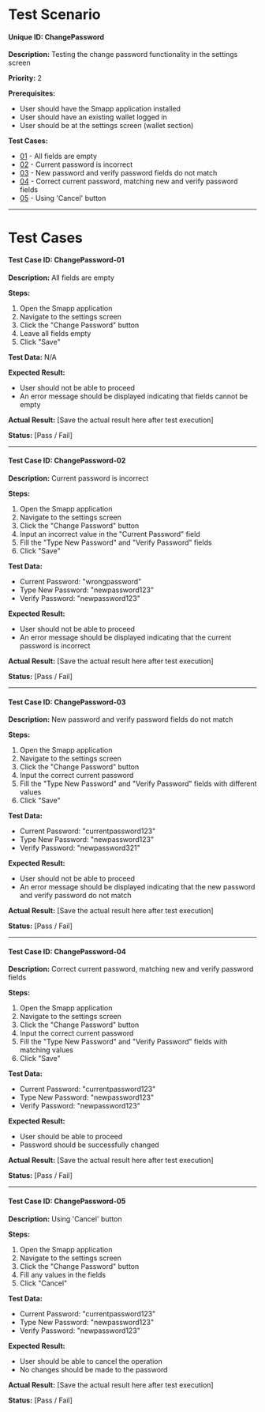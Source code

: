 # Test Scenario

#### Unique ID: ChangePassword

**Description:** Testing the change password functionality in the settings screen

**Priority:** 2

**Prerequisites:** 
- User should have the Smapp application installed
- User should have an existing wallet logged in
- User should be at the settings screen (wallet section)

**Test Cases:**
- [01](#test-case-id-changepassword-01) - All fields are empty
- [02](#test-case-id-changepassword-02) - Current password is incorrect
- [03](#test-case-id-changepassword-03) - New password and verify password fields do not match
- [04](#test-case-id-changepassword-04) - Correct current password, matching new and verify password fields
- [05](#test-case-id-changepassword-05) - Using 'Cancel' button

_____

# Test Cases

#### Test Case ID: ChangePassword-01

**Description:** All fields are empty

**Steps:**
1. Open the Smapp application
2. Navigate to the settings screen
3. Click the "Change Password" button
4. Leave all fields empty
5. Click "Save"

**Test Data:** N/A

**Expected Result:** 
- User should not be able to proceed
- An error message should be displayed indicating that fields cannot be empty

**Actual Result:** [Save the actual result here after test execution]

**Status:** [Pass / Fail]

---

#### Test Case ID: ChangePassword-02

**Description:** Current password is incorrect

**Steps:**
1. Open the Smapp application
2. Navigate to the settings screen
3. Click the "Change Password" button
4. Input an incorrect value in the "Current Password" field
5. Fill the "Type New Password" and "Verify Password" fields
6. Click "Save"

**Test Data:** 
- Current Password: "wrongpassword"
- Type New Password: "newpassword123"
- Verify Password: "newpassword123"

**Expected Result:** 
- User should not be able to proceed
- An error message should be displayed indicating that the current password is incorrect

**Actual Result:** [Save the actual result here after test execution]

**Status:** [Pass / Fail]

---

#### Test Case ID: ChangePassword-03

**Description:** New password and verify password fields do not match

**Steps:**
1. Open the Smapp application
2. Navigate to the settings screen
3. Click the "Change Password" button
4. Input the correct current password
5. Fill the "Type New Password" and "Verify Password" fields with different values
6. Click "Save"

**Test Data:** 
- Current Password: "currentpassword123"
- Type New Password: "newpassword123"
- Verify Password: "newpassword321"

**Expected Result:** 
- User should not be able to proceed
- An error message should be displayed indicating that the new password and verify password do not match

**Actual Result:** [Save the actual result here after test execution]

**Status:** [Pass / Fail]

---

#### Test Case ID: ChangePassword-04

**Description:** Correct current password, matching new and verify password fields

**Steps:**
1. Open the Smapp application
2. Navigate to the settings screen
3. Click the "Change Password" button
4. Input the correct current password
5. Fill the "Type New Password" and "Verify Password" fields with matching values
6. Click "Save"

**Test Data:** 
- Current Password: "currentpassword123"
- Type New Password: "newpassword123"
- Verify Password: "newpassword123"

**Expected Result:** 
- User should be able to proceed
- Password should be successfully changed

**Actual Result:** [Save the actual result here after test execution]

**Status:** [Pass / Fail]

---

#### Test Case ID: ChangePassword-05

**Description:** Using 'Cancel' button

**Steps:**
1. Open the Smapp application
2. Navigate to the settings screen
3. Click the "Change Password" button
4. Fill any values in the fields
5. Click "Cancel"

**Test Data:** 
- Current Password: "currentpassword123"
- Type New Password: "newpassword123"
- Verify Password: "newpassword123"

**Expected Result:** 
- User should be able to cancel the operation
- No changes should be made to the password

**Actual Result:** [Save the actual result here after test execution]

**Status:** [Pass / Fail]

